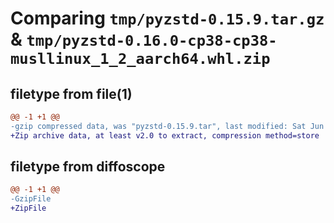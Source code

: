 # Comparing `tmp/pyzstd-0.15.9.tar.gz` & `tmp/pyzstd-0.16.0-cp38-cp38-musllinux_1_2_aarch64.whl.zip`

## filetype from file(1)

```diff
@@ -1 +1 @@
-gzip compressed data, was "pyzstd-0.15.9.tar", last modified: Sat Jun 24 03:18:31 2023, max compression
+Zip archive data, at least v2.0 to extract, compression method=store
```

## filetype from diffoscope

```diff
@@ -1 +1 @@
-GzipFile
+ZipFile
```

